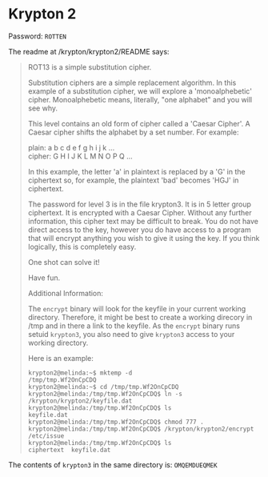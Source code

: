 # Krypton 2

Password: `ROTTEN`

The readme at /krypton/krypton2/README says:

> ROT13 is a simple substitution cipher.
> 
> Substitution ciphers are a simple replacement algorithm.  In this example
of a substitution cipher, we will explore a 'monoalphebetic' cipher.
Monoalphebetic means, literally, "one alphabet" and you will see why.
> 
> This level contains an old form of cipher called a 'Caesar Cipher'.
A Caesar cipher shifts the alphabet by a set number.  For example:
> 
> plain:  a b c d e f g h i j k ... <br />
> cipher: G H I J K L M N O P Q ...
> 
> In this example, the letter 'a' in plaintext is replaced by a 'G' in the
ciphertext so, for example, the plaintext 'bad' becomes 'HGJ' in ciphertext.
> 
> The password for level 3 is in the file krypton3.  It is in 5 letter
group ciphertext.  It is encrypted with a Caesar Cipher.  Without any
further information, this cipher text may be difficult to break.  You do
not have direct access to the key, however you do have access to a program
that will encrypt anything you wish to give it using the key.
If you think logically, this is completely easy.
> 
> One shot can solve it!
> 
> Have fun.
> 
> Additional Information:
> 
> The `encrypt` binary will look for the keyfile in your current working
directory. Therefore, it might be best to create a working direcory in /tmp
and in there a link to the keyfile. As the `encrypt` binary runs setuid
`krypton3`, you also need to give `krypton3` access to your working directory.
> 
> Here is an example:
> 
> ```shell
> krypton2@melinda:~$ mktemp -d
> /tmp/tmp.Wf2OnCpCDQ
> krypton2@melinda:~$ cd /tmp/tmp.Wf2OnCpCDQ
> krypton2@melinda:/tmp/tmp.Wf2OnCpCDQ$ ln -s /krypton/krypton2/keyfile.dat
> krypton2@melinda:/tmp/tmp.Wf2OnCpCDQ$ ls
> keyfile.dat
> krypton2@melinda:/tmp/tmp.Wf2OnCpCDQ$ chmod 777 .
> krypton2@melinda:/tmp/tmp.Wf2OnCpCDQ$ /krypton/krypton2/encrypt /etc/issue
> krypton2@melinda:/tmp/tmp.Wf2OnCpCDQ$ ls
> ciphertext  keyfile.dat
> ```

The contents of `krypton3` in the same directory is: `OMQEMDUEQMEK`